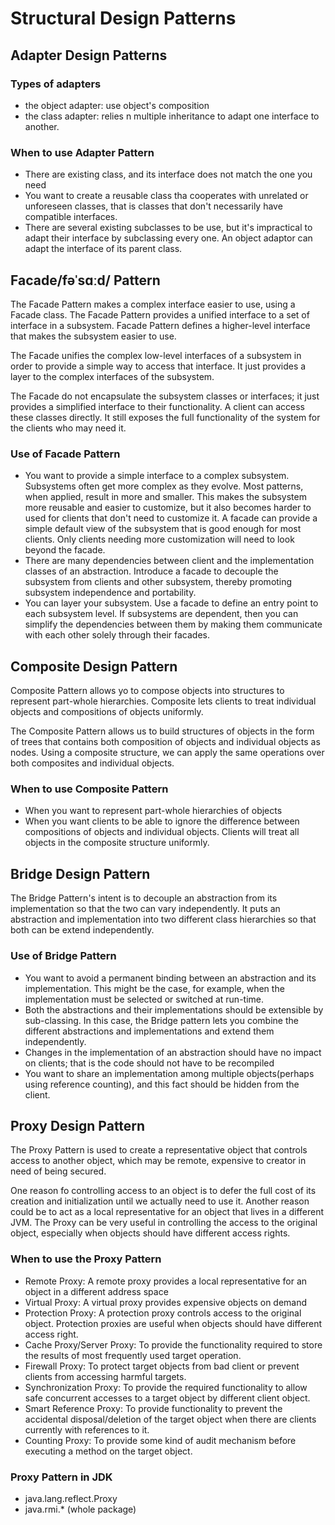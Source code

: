# Structural Design Patterns

## Adapter Design Patterns

### Types of adapters
* the object adapter: use object's composition 
* the class adapter: relies n multiple inheritance to adapt one interface to another. 

### When to use Adapter Pattern
* There are existing class, and its interface does not match the one you need
* You want to create a reusable class tha cooperates with unrelated or unforeseen classes, that is 
    classes that don't necessarily have compatible interfaces.
* There are several existing subclasses to be use, but it's impractical to adapt their interface by
    subclassing every one. An object adaptor can adapt the interface of its parent class. 
    
## Facade/fəˈsɑːd/ Pattern
The Facade Pattern makes a complex interface easier to use, using a Facade class.
The Facade Pattern provides a unified interface to a set of interface in a subsystem.
Facade Pattern defines a higher-level interface that makes the subsystem easier to use.

The Facade unifies the complex low-level interfaces of a subsystem in order to provide a simple way 
to access that interface. It just provides a layer to the complex interfaces of the subsystem.

The Facade do not encapsulate the subsystem classes or interfaces; it just provides a simplified interface
to their functionality. A client can access these classes directly. It still exposes the full functionality of the system
for the clients who may need it.

### Use of Facade Pattern
* You want to provide a simple interface to a complex subsystem. Subsystems often get more complex as they evolve. 
    Most patterns, when applied, result in more and smaller. This makes the subsystem more reusable and easier to customize,
    but it also becomes harder to used for clients that don't need to customize it. A facade can provide a simple default view
    of the subsystem that is good enough for most clients. Only clients needing more customization will need to look beyond
    the facade.
* There are many dependencies between client and the implementation classes of an abstraction. 
    Introduce a facade to decouple the subsystem from clients and other subsystem, thereby promoting 
    subsystem independence and portability.
* You can layer your subsystem. Use a facade to define an entry point to each subsystem level. If subsystems are dependent, 
    then you can simplify the dependencies between them by making them communicate with each other solely through their facades.
 
## Composite Design Pattern
Composite Pattern allows yo to compose objects into structures to represent part-whole hierarchies.
Composite lets clients to treat individual objects and compositions of objects uniformly.

The Composite Pattern allows us to build structures of objects in the form of trees that contains both 
composition of objects and individual objects as nodes. Using a composite structure, we can apply the
same operations over both composites and individual objects.

### When to use Composite Pattern
* When you want to represent part-whole hierarchies of objects
* When you want clients to be able to ignore the difference between compositions of objects and individual objects.
    Clients will treat all objects in the composite structure uniformly.
    
## Bridge Design Pattern
The Bridge Pattern's intent is to decouple an abstraction from its implementation so that the two can vary independently. 
It puts an abstraction and implementation into two different class hierarchies so that both can be extend independently.

### Use of Bridge Pattern
* You want to avoid a permanent binding between an abstraction and its implementation. This might be the case, for example, 
    when the implementation must be selected or switched at run-time.
* Both the abstractions and their implementations should be extensible by sub-classing. In this case, the Bridge pattern lets
    you combine the different abstractions and implementations and extend them independently.
*  Changes in the implementation of an abstraction should have no impact on clients; that is the code should not have to be recompiled
* You want to share an implementation among multiple objects(perhaps using reference counting), and this fact should be hidden from the client.

## Proxy Design Pattern
The Proxy Pattern is used to create a representative object that controls access to another object, 
which may be remote, expensive to creator in need of being secured.

One reason fo controlling access to an object is to defer the full cost of its creation and initialization
until we actually need to use it. Another reason could be to act as a local representative for an object that lives in a 
different JVM. The Proxy can be very useful in controlling the access to the original object, 
especially when objects should have different access rights.
 
### When to use the Proxy Pattern
* Remote Proxy: A remote proxy provides a local representative for an object in a different address space
* Virtual Proxy: A virtual proxy provides expensive objects on demand
* Protection Proxy: A protection proxy controls access to the original object. Protection proxies are useful when objects
    should have different access right.
* Cache Proxy/Server Proxy: To provide the functionality required to store the results of most frequently used target operation.
* Firewall Proxy: To protect target objects from bad client or prevent clients from accessing harmful targets.
* Synchronization Proxy: To provide the required functionality to allow safe concurrent accesses to a target object by different
    client object.
* Smart Reference Proxy: To provide functionality to prevent the accidental disposal/deletion of the target
    object when there are clients currently with references to it.
* Counting Proxy: To provide some kind of audit mechanism before executing a method on the target object.

### Proxy Pattern in JDK
* java.lang.reflect.Proxy
* java.rmi.* (whole package)